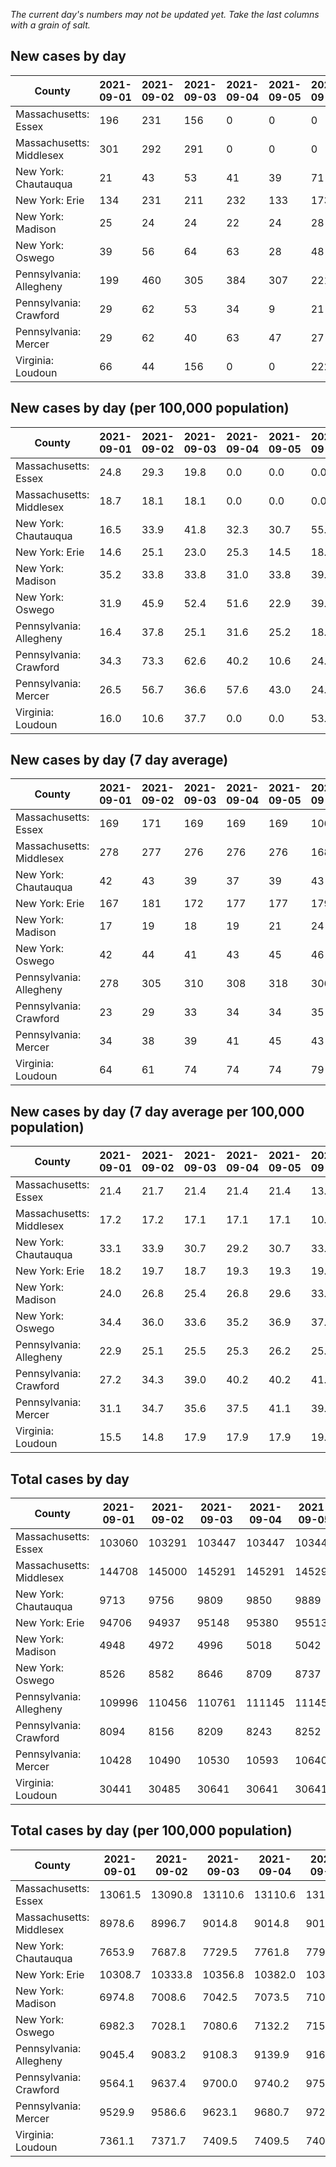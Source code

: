 _The current day's numbers may not be updated yet. Take the last columns with a grain of salt._
## New cases by day

| County | 2021-09-01 | 2021-09-02 | 2021-09-03 | 2021-09-04 | 2021-09-05 | 2021-09-06 | 2021-09-07 |
| --- | --- | --- | --- | --- | --- | --- | --- |
| Massachusetts: Essex | 196 | 231 | 156 | 0 | 0 | 0 |  |
| Massachusetts: Middlesex | 301 | 292 | 291 | 0 | 0 | 0 |  |
| New York: Chautauqua | 21 | 43 | 53 | 41 | 39 | 71 | 56 |
| New York: Erie | 134 | 231 | 211 | 232 | 133 | 173 | 167 |
| New York: Madison | 25 | 24 | 24 | 22 | 24 | 28 | 20 |
| New York: Oswego | 39 | 56 | 64 | 63 | 28 | 48 | 34 |
| Pennsylvania: Allegheny | 199 | 460 | 305 | 384 | 307 | 221 | 245 |
| Pennsylvania: Crawford | 29 | 62 | 53 | 34 | 9 | 21 | 3 |
| Pennsylvania: Mercer | 29 | 62 | 40 | 63 | 47 | 27 | 27 |
| Virginia: Loudoun | 66 | 44 | 156 | 0 | 0 | 222 | 40 |

## New cases by day (per 100,000 population)

| County | 2021-09-01 | 2021-09-02 | 2021-09-03 | 2021-09-04 | 2021-09-05 | 2021-09-06 | 2021-09-07 |
| --- | --- | --- | --- | --- | --- | --- | --- |
| Massachusetts: Essex | 24.8 | 29.3 | 19.8 | 0.0 | 0.0 | 0.0 |  |
| Massachusetts: Middlesex | 18.7 | 18.1 | 18.1 | 0.0 | 0.0 | 0.0 |  |
| New York: Chautauqua | 16.5 | 33.9 | 41.8 | 32.3 | 30.7 | 55.9 | 44.1 |
| New York: Erie | 14.6 | 25.1 | 23.0 | 25.3 | 14.5 | 18.8 | 18.2 |
| New York: Madison | 35.2 | 33.8 | 33.8 | 31.0 | 33.8 | 39.5 | 28.2 |
| New York: Oswego | 31.9 | 45.9 | 52.4 | 51.6 | 22.9 | 39.3 | 27.8 |
| Pennsylvania: Allegheny | 16.4 | 37.8 | 25.1 | 31.6 | 25.2 | 18.2 | 20.1 |
| Pennsylvania: Crawford | 34.3 | 73.3 | 62.6 | 40.2 | 10.6 | 24.8 | 3.5 |
| Pennsylvania: Mercer | 26.5 | 56.7 | 36.6 | 57.6 | 43.0 | 24.7 | 24.7 |
| Virginia: Loudoun | 16.0 | 10.6 | 37.7 | 0.0 | 0.0 | 53.7 | 9.7 |

## New cases by day (7 day average)

| County | 2021-09-01 | 2021-09-02 | 2021-09-03 | 2021-09-04 | 2021-09-05 | 2021-09-06 | 2021-09-07 |
| --- | --- | --- | --- | --- | --- | --- | --- |
| Massachusetts: Essex | 169 | 171 | 169 | 169 | 169 | 106 |  |
| Massachusetts: Middlesex | 278 | 277 | 276 | 276 | 276 | 168 |  |
| New York: Chautauqua | 42 | 43 | 39 | 37 | 39 | 43 | 46 |
| New York: Erie | 167 | 181 | 172 | 177 | 177 | 179 | 183 |
| New York: Madison | 17 | 19 | 18 | 19 | 21 | 24 | 24 |
| New York: Oswego | 42 | 44 | 41 | 43 | 45 | 46 | 47 |
| Pennsylvania: Allegheny | 278 | 305 | 310 | 308 | 318 | 306 | 303 |
| Pennsylvania: Crawford | 23 | 29 | 33 | 34 | 34 | 35 | 30 |
| Pennsylvania: Mercer | 34 | 38 | 39 | 41 | 45 | 43 | 42 |
| Virginia: Loudoun | 64 | 61 | 74 | 74 | 74 | 79 | 75 |

## New cases by day (7 day average per 100,000 population)

| County | 2021-09-01 | 2021-09-02 | 2021-09-03 | 2021-09-04 | 2021-09-05 | 2021-09-06 | 2021-09-07 |
| --- | --- | --- | --- | --- | --- | --- | --- |
| Massachusetts: Essex | 21.4 | 21.7 | 21.4 | 21.4 | 21.4 | 13.4 |  |
| Massachusetts: Middlesex | 17.2 | 17.2 | 17.1 | 17.1 | 17.1 | 10.4 |  |
| New York: Chautauqua | 33.1 | 33.9 | 30.7 | 29.2 | 30.7 | 33.9 | 36.2 |
| New York: Erie | 18.2 | 19.7 | 18.7 | 19.3 | 19.3 | 19.5 | 19.9 |
| New York: Madison | 24.0 | 26.8 | 25.4 | 26.8 | 29.6 | 33.8 | 33.8 |
| New York: Oswego | 34.4 | 36.0 | 33.6 | 35.2 | 36.9 | 37.7 | 38.5 |
| Pennsylvania: Allegheny | 22.9 | 25.1 | 25.5 | 25.3 | 26.2 | 25.2 | 24.9 |
| Pennsylvania: Crawford | 27.2 | 34.3 | 39.0 | 40.2 | 40.2 | 41.4 | 35.4 |
| Pennsylvania: Mercer | 31.1 | 34.7 | 35.6 | 37.5 | 41.1 | 39.3 | 38.4 |
| Virginia: Loudoun | 15.5 | 14.8 | 17.9 | 17.9 | 17.9 | 19.1 | 18.1 |

## Total cases by day

| County | 2021-09-01 | 2021-09-02 | 2021-09-03 | 2021-09-04 | 2021-09-05 | 2021-09-06 | 2021-09-07 |
| --- | --- | --- | --- | --- | --- | --- | --- |
| Massachusetts: Essex | 103060 | 103291 | 103447 | 103447 | 103447 | 103447 |  |
| Massachusetts: Middlesex | 144708 | 145000 | 145291 | 145291 | 145291 | 145291 |  |
| New York: Chautauqua | 9713 | 9756 | 9809 | 9850 | 9889 | 9960 | 10016 |
| New York: Erie | 94706 | 94937 | 95148 | 95380 | 95513 | 95686 | 95853 |
| New York: Madison | 4948 | 4972 | 4996 | 5018 | 5042 | 5070 | 5090 |
| New York: Oswego | 8526 | 8582 | 8646 | 8709 | 8737 | 8785 | 8819 |
| Pennsylvania: Allegheny | 109996 | 110456 | 110761 | 111145 | 111452 | 111673 | 111918 |
| Pennsylvania: Crawford | 8094 | 8156 | 8209 | 8243 | 8252 | 8273 | 8276 |
| Pennsylvania: Mercer | 10428 | 10490 | 10530 | 10593 | 10640 | 10667 | 10694 |
| Virginia: Loudoun | 30441 | 30485 | 30641 | 30641 | 30641 | 30863 | 30903 |

## Total cases by day (per 100,000 population)

| County | 2021-09-01 | 2021-09-02 | 2021-09-03 | 2021-09-04 | 2021-09-05 | 2021-09-06 | 2021-09-07 |
| --- | --- | --- | --- | --- | --- | --- | --- |
| Massachusetts: Essex | 13061.5 | 13090.8 | 13110.6 | 13110.6 | 13110.6 | 13110.6 |  |
| Massachusetts: Middlesex | 8978.6 | 8996.7 | 9014.8 | 9014.8 | 9014.8 | 9014.8 |  |
| New York: Chautauqua | 7653.9 | 7687.8 | 7729.5 | 7761.8 | 7792.6 | 7848.5 | 7892.6 |
| New York: Erie | 10308.7 | 10333.8 | 10356.8 | 10382.0 | 10396.5 | 10415.3 | 10433.5 |
| New York: Madison | 6974.8 | 7008.6 | 7042.5 | 7073.5 | 7107.3 | 7146.8 | 7175.0 |
| New York: Oswego | 6982.3 | 7028.1 | 7080.6 | 7132.2 | 7155.1 | 7194.4 | 7222.2 |
| Pennsylvania: Allegheny | 9045.4 | 9083.2 | 9108.3 | 9139.9 | 9165.1 | 9183.3 | 9203.4 |
| Pennsylvania: Crawford | 9564.1 | 9637.4 | 9700.0 | 9740.2 | 9750.8 | 9775.6 | 9779.2 |
| Pennsylvania: Mercer | 9529.9 | 9586.6 | 9623.1 | 9680.7 | 9723.6 | 9748.3 | 9773.0 |
| Virginia: Loudoun | 7361.1 | 7371.7 | 7409.5 | 7409.5 | 7409.5 | 7463.1 | 7472.8 |
